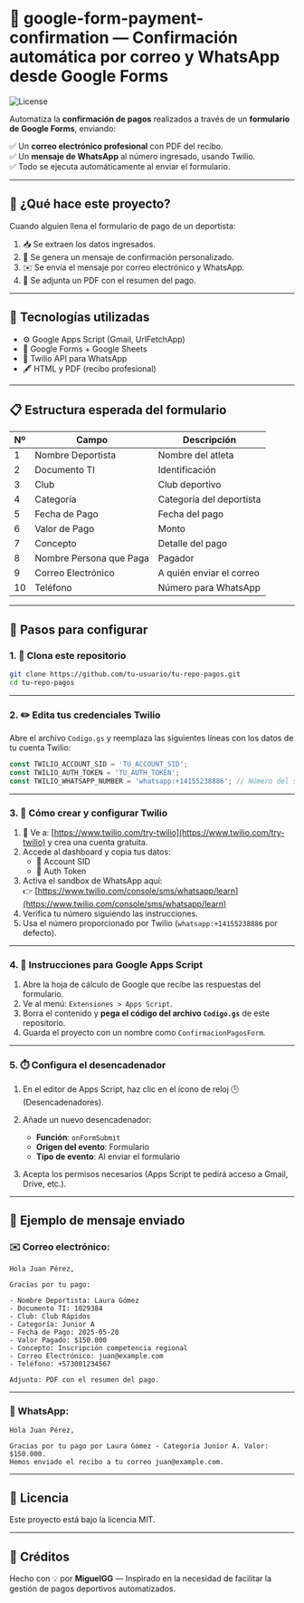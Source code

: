 # 📘 google-form-payment-confirmation — Confirmación automática por correo y WhatsApp desde Google Forms

![License](https://img.shields.io/badge/license-MIT-blue.svg)

Automatiza la **confirmación de pagos** realizados a través de un **formulario de Google Forms**, enviando:

✅ Un **correo electrónico profesional** con PDF del recibo.  
✅ Un **mensaje de WhatsApp** al número ingresado, usando Twilio.  
✅ Todo se ejecuta automáticamente al enviar el formulario.  

---

## 🚀 ¿Qué hace este proyecto?

Cuando alguien llena el formulario de pago de un deportista:

1. 📥 Se extraen los datos ingresados.
2. 🧾 Se genera un mensaje de confirmación personalizado.
3. ✉️ Se envía el mensaje por correo electrónico y WhatsApp.
4. 📄 Se adjunta un PDF con el resumen del pago.

---

## 🧩 Tecnologías utilizadas

- ⚙️ Google Apps Script (Gmail, UrlFetchApp)
- 📄 Google Forms + Google Sheets
- 💬 Twilio API para WhatsApp
- 🖋️ HTML y PDF (recibo profesional)

---

## 📋 Estructura esperada del formulario

| Nº | Campo                      | Descripción                   |
|----|----------------------------|-------------------------------|
| 1  | Nombre Deportista          | Nombre del atleta             |
| 2  | Documento TI               | Identificación                |
| 3  | Club                       | Club deportivo                |
| 4  | Categoría                  | Categoría del deportista      |
| 5  | Fecha de Pago              | Fecha del pago                |
| 6  | Valor de Pago              | Monto                         |
| 7  | Concepto                   | Detalle del pago              |
| 8  | Nombre Persona que Paga    | Pagador                       |
| 9  | Correo Electrónico         | A quién enviar el correo      |
| 10 | Teléfono                   | Número para WhatsApp          |

---

## 🔧 Pasos para configurar

### 1. 🔁 Clona este repositorio

```bash
git clone https://github.com/tu-usuario/tu-repo-pagos.git
cd tu-repo-pagos
```

---

### 2. ✏️ Edita tus credenciales Twilio

Abre el archivo `Codigo.gs` y reemplaza las siguientes líneas con los datos de tu cuenta Twilio:

```javascript
const TWILIO_ACCOUNT_SID = 'TU_ACCOUNT_SID';
const TWILIO_AUTH_TOKEN = 'TU_AUTH_TOKEN';
const TWILIO_WHATSAPP_NUMBER = 'whatsapp:+14155238886'; // Número del sandbox de Twilio
```

---

### 3. 📲 Cómo crear y configurar Twilio

1. 🧪 Ve a: [https://www.twilio.com/try-twilio](https://www.twilio.com/try-twilio) y crea una cuenta gratuita.  
2. Accede al dashboard y copia tus datos:
   - 🔑 Account SID
   - 🧬 Auth Token  
3. Activa el sandbox de WhatsApp aquí:  
👉 [https://www.twilio.com/console/sms/whatsapp/learn](https://www.twilio.com/console/sms/whatsapp/learn)  
4. Verifica tu número siguiendo las instrucciones.  
5. Usa el número proporcionado por Twilio (`whatsapp:+14155238886` por defecto).

---

### 4. 📂 Instrucciones para Google Apps Script

1. Abre la hoja de cálculo de Google que recibe las respuestas del formulario.  
2. Ve al menú: `Extensiones > Apps Script`.  
3. Borra el contenido y **pega el código del archivo `Codigo.gs`** de este repositorio.  
4. Guarda el proyecto con un nombre como `ConfirmacionPagosForm`.

---

### 5. ⏱️ Configura el desencadenador

1. En el editor de Apps Script, haz clic en el ícono de reloj 🕒 (Desencadenadores).  
2. Añade un nuevo desencadenador:

   - **Función**: `onFormSubmit`  
   - **Origen del evento**: Formulario  
   - **Tipo de evento**: Al enviar el formulario  

3. Acepta los permisos necesarios (Apps Script te pedirá acceso a Gmail, Drive, etc.).

---

## 📧 Ejemplo de mensaje enviado

### ✉️ Correo electrónico:

```
Hola Juan Pérez,

Gracias por tu pago:

- Nombre Deportista: Laura Gómez
- Documento TI: 1029384
- Club: Club Rápidos
- Categoría: Junior A
- Fecha de Pago: 2025-05-20
- Valor Pagado: $150.000
- Concepto: Inscripción competencia regional
- Correo Electrónico: juan@example.com
- Teléfono: +573001234567

Adjunto: PDF con el resumen del pago.
```

---

### 💬 WhatsApp:

```
Hola Juan Pérez,

Gracias por tu pago por Laura Gómez - Categoría Junior A. Valor: $150.000.  
Hemos enviado el recibo a tu correo juan@example.com.
```

---

## 📎 Licencia

Este proyecto está bajo la licencia MIT.

---

## 🧡 Créditos

Hecho con 💡 por **MiguelGG** — Inspirado en la necesidad de facilitar la gestión de pagos deportivos automatizados.
